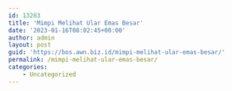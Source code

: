 ```yaml
---
id: 13283
title: 'Mimpi Melihat Ular Emas Besar'
date: '2023-01-16T08:02:45+00:00'
author: admin
layout: post
guid: 'https://bos.awn.biz.id/mimpi-melihat-ular-emas-besar/'
permalink: /mimpi-melihat-ular-emas-besar/
categories:
    - Uncategorized
---
```



